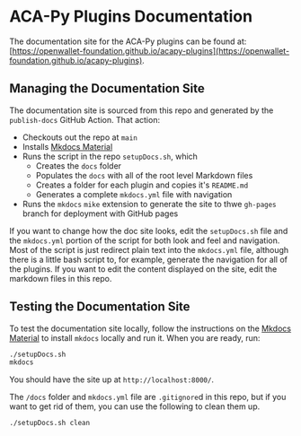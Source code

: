 # ACA-Py Plugins Documentation

The documentation site for the ACA-Py plugins can be found at: [https://openwallet-foundation.github.io/acapy-plugins](https://openwallet-foundation.github.io/acapy-plugins).

## Managing the Documentation Site

The documentation site is sourced from this repo and generated by the `publish-docs` GitHub Action. That action:

- Checkouts out the repo at `main`
- Installs [Mkdocs Material]
- Runs the script in the repo `setupDocs.sh`, which
    - Creates the `docs` folder
    - Populates the `docs` with all of the root level Markdown files
    - Creates a folder for each plugin and copies it's `README.md`
    - Generates a complete `mkdocs.yml` file with navigation
- Runs the `mkdocs` `mike` extension to generate the site to thwe `gh-pages` branch for deployment with GitHub pages

[Mkdocs Material]: https://squidfunk.github.io/mkdocs-material/

If you want to change how the doc site looks, edit the `setupDocs.sh` file and
the `mkdocs.yml` portion of the script for both look and feel and navigation.
Most of the script is just redirect plain text into the `mkdocs.yml` file,
although there is a little bash script to, for example, generate the navigation
for all of the plugins. If you want to edit the content displayed on the site,
edit the markdown files in this repo.

## Testing the Documentation Site

To test the documentation site locally, follow the instructions on the [Mkdocs
Material] to install `mkdocs` locally and run it.  When you are ready, run:

```bash
./setupDocs.sh
mkdocs
```

You should have the site up at `http://localhost:8000/`.

The `/docs` folder and `mkdocs.yml` file are `.gitignore`d in this repo, but if
you want to get rid of them, you can use the following to clean them up.

```bash
./setupDocs.sh clean
```
